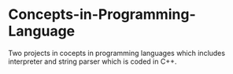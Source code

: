 # Concepts-in-Programming-Language
 Two projects in cocepts in programming languages which includes interpreter and string parser which is coded in C++.
